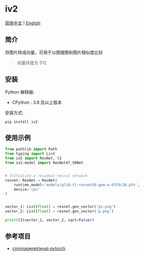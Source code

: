 # iv2

[简体中文](./README.zh-CN.md) | [English](./README.md)

## 简介

将图片转成向量，可用于以图搜图和图片相似度比较

> 向量纬度为 512

## 安装

Python 解释器:

- CPython : 3.8 及以上版本

安装方式:

```shell
pip install iv2
```

## 使用示例

```python
from pathlib import Path
from typing import List
from iv2 import ResNet, l2
from iv2.model import ResNet47_50Net


# Initialize a residual neural network
resnet: ResNet = ResNet(
    runtime_model='models/gl18-tl-resnet50-gem-w-83fdc30.pth',
    device='cpu'
)


vector_1: List[float] = resnet.gen_vector('p1.png')
vector_2: List[float] = resnet.gen_vector('p.png')

print(l2(vector_1, vector_2, sqrt=False))
```

## 参考项目

- [cnnimageretrieval-pytorch](https://github.com/filipradenovic/cnnimageretrieval-pytorch)
